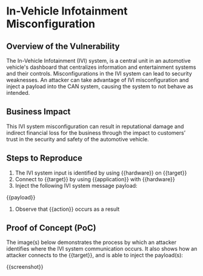 # In-Vehicle Infotainment Misconfiguration

## Overview of the Vulnerability

The In-Vehicle Infotainment (IVI) system, is a central unit in an automotive vehicle's dashboard that centralizes information and entertainment systems and their controls. Misconfigurations in the IVI system can lead to security weaknesses. An attacker can take advantage of IVI misconfiguration and inject a payload into the CAN system, causing the system to not behave as intended.

## Business Impact

This IVI system misconfiguration can result in reputational damage and indirect financial loss for the business through the impact to customers’ trust in the security and safety of the automotive vehicle.

## Steps to Reproduce

1. The IVI system input is identified by using {{hardware}} on {{target}}
1. Connect to {{target}} by using {{application}} with {{hardware}}
1. Inject the following IVI system message payload:

{{payload}}

1. Observe that {{action}} occurs as a result

## Proof of Concept (PoC)

The image(s) below demonstrates the process by which an attacker identifies where the IVI system communication occurs. It also shows how an attacker connects to the {{target}}, and is able to inject the payload(s):

{{screenshot}}
